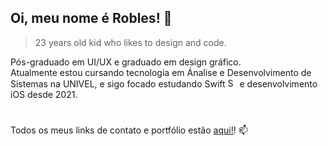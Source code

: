 ## Oi, meu nome é Robles! 👋
> 23 years old kid who likes to design and code.

Pós-graduado em UI/UX e graduado em design gráfico. <br>
Atualmente estou cursando tecnologia em Ánalise e Desenvolvimento de Sistemas na UNIVEL, e sigo focado estudando Swift <img alt="Swift icon" src="https://cdn-icons-png.flaticon.com/512/732/732250.png" width="15" height="15"/> e desenvolvimento iOS desde 2021.

#
Todos os meus links de contato e portfólio estão <a href="https://linktr.ee/robles">aqui!</a>! 📫

